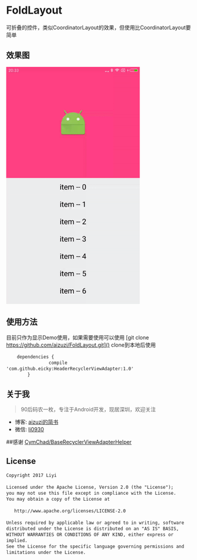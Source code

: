 # FoldLayout     

可折叠的控件，类似CoordinatorLayout的效果，但使用比CoordinatorLayout要简单

## 效果图
<img src="https://github.com/aizuzi/FoldLayout/blob/master/screenshot/ezgif.com-video-to-gif.gif" height="640" width="360" >

## 使用方法

目前只作为显示Demo使用，如果需要使用可以使用 [git clone https://github.com/aizuzi/FoldLayout.git]() clone到本地后使用

```get
    dependencies {
    	        compile 'com.github.eicky:HeaderRecyclerViewAdapter:1.0'
    	}

```

## 关于我
> 90后码农一枚，专注于Android开发，现居深圳，欢迎关注  
* 博客: [aizuzi的简书](http://www.jianshu.com/u/be45a89999b5)
* 微信: [li0930]()  

##感谢
[CymChad/BaseRecyclerViewAdapterHelper](https://github.com/CymChad/BaseRecyclerViewAdapterHelper)

## License

    Copyright 2017 Liyi

    Licensed under the Apache License, Version 2.0 (the "License");
    you may not use this file except in compliance with the License.
    You may obtain a copy of the License at

       http://www.apache.org/licenses/LICENSE-2.0

    Unless required by applicable law or agreed to in writing, software
    distributed under the License is distributed on an "AS IS" BASIS,
    WITHOUT WARRANTIES OR CONDITIONS OF ANY KIND, either express or implied.
    See the License for the specific language governing permissions and
    limitations under the License.
